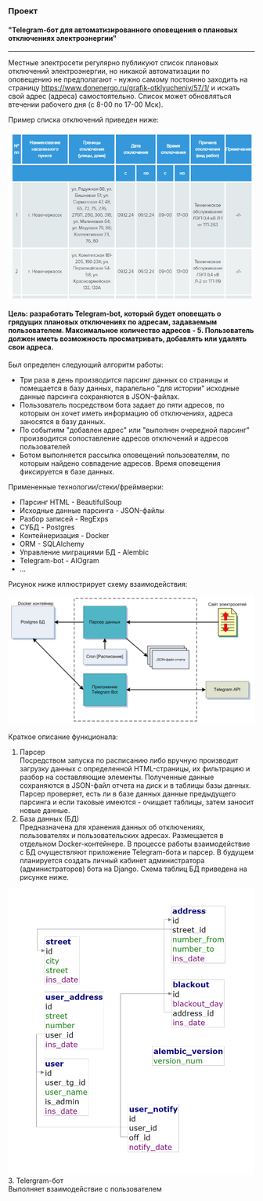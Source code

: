 ### Проект  

#### "Telegram-бот для автоматизированного оповещения о плановых отключениях электроэнергии"
***
Местные электросети регулярно публикуют список плановых отключений электроэнергии, но никакой автоматизации по 
оповещению не предполагают - нужно самому постоянно заходить на страницу https://www.donenergo.ru/grafik-otklyucheniy/57/1/ и
искать свой адрес (адреса) самостоятельно. Список может обновляться втечении рабочего дня (с 8-00 по 17-00 Мск). 

Пример списка отключений приведен ниже:  

![Список отключений](IMG/NMES.png)  

#### Цель: разработать Telegram-bot, который будет оповещать о грядущих плановых отключениях по адресам, задаваемым пользователем. Максимальное количество адресов - 5. Пользователь должен иметь возможность просматривать, добавлять или удалять свои адреса.  

Был определен следующий алгоритм работы:
- Три раза в день производится парсинг данных со страницы и помещается в базу данных, паралельно "для истории" исходные данные парсинга сохраняются в JSON-файлах.
- Пользователь посредством бота задает до пяти адресов, по которым он хочет иметь информацию об отключениях, адреса заносятся в базу данных.
- По событиям "добавлен адрес" или "выполнен очередной парсинг" производится сопоставление адресов отключений и адресов пользователей
- Ботом выполняется рассылка оповещений пользователям, по которым найдено совпадение адресов. Время оповещения фиксируется в базе данных.
  
Примененные технологии/стеки/фреймверки:
- Парсинг HTML - BeautifulSoup
- Исходные данные парсинга - JSON-файлы
- Разбор записей - RegExps
- СУБД - Postgres
- Контейнеризация - Docker
- ORM - SQLAlchemy
- Управление миграциями БД - Alembic
- Telegram-bot - AIOgram
- ...
  
Рисунок ниже иллюстрирует схему взаимодействия:  

![Список отключений](IMG/Fig_1-Structure.png)  

Краткое описание функционала:  
1. Парсер  
Посредством запуска по расписанию либо вручную производит загрузку данных с определенной HTML-страницы, их фильтрацию и разбор на составляющие элементы.
Полученные данные сохраняются в JSON-файл отчета на диск и в таблицы базы данных. Парсер проверяет, есть ли в базе данных данные предыдущего парсинга и если таковые имеются - очищает таблицы, затем заносит новые данные.  
2. База данных (БД)  
Предназначена для хранения данных об отключениях, пользователях и пользовательских адресах. Размещается в отдельном Docker-контейнере. В процессе работы взаимодействие с БД очуществляют приложение Telegram-бота и парсер. В будущем планируется создать личный кабинет администратора (администраторов) бота на Django.
Схема таблиц БД приведена на рисунке ниже.  

![Список отключений](IMG/Fig_2-DB_Schema.png)  
3. Telergram-бот  
Выполняет взаимодействие с пользователем
